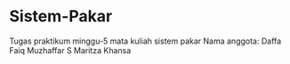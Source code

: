# Sistem-Pakar
Tugas praktikum minggu-5 mata kuliah sistem pakar 
Nama anggota:
Daffa Faiq Muzhaffar S
Maritza Khansa
